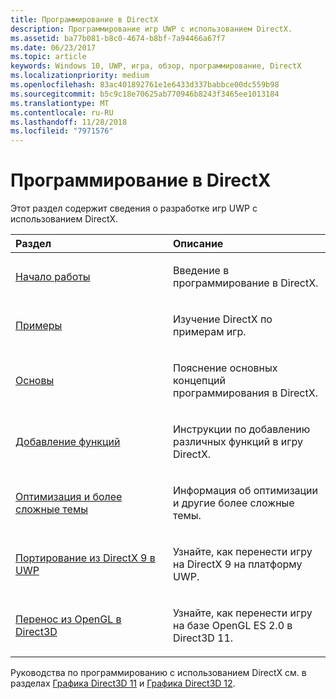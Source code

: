 ```yaml
---
title: Программирование в DirectX
description: Программирование игр UWP с использованием DirectX.
ms.assetid: ba77b081-b8c0-4674-b8bf-7a94466a67f7
ms.date: 06/23/2017
ms.topic: article
keywords: Windows 10, UWP, игра, обзор, программирование, DirectX
ms.localizationpriority: medium
ms.openlocfilehash: 83ac401892761e1e6433d337babbce00dc559b98
ms.sourcegitcommit: b5c9c18e70625ab770946b8243f3465ee1013184
ms.translationtype: MT
ms.contentlocale: ru-RU
ms.lasthandoff: 11/28/2018
ms.locfileid: "7971576"
---
```

# <a name="directx-programming"></a>Программирование в DirectX

Этот раздел содержит сведения о разработке игр UWP с использованием DirectX.

<table>
<colgroup>
<col width="50%" />
<col width="50%" />
</colgroup>
<thead>
<tr class="header">
<th align="left">Раздел</th>
<th align="left">Описание</th>
</tr>
</thead>
<tbody>
<tr class="odd">
<td align="left"><p><a href="directx-getting-started.md">Начало работы</a></p></td>
<td align="left"><p>Введение в программирование в DirectX.</p></td>
</tr>
<tr class="even">
<td align="left"><p><a href="directx-samples.md">Примеры</a></p></td>
<td align="left"><p>Изучение DirectX по примерам игр.</p></td>
</tr>
<tr class="odd">
<td align="left"><p><a href="directx-fundamentals.md">Основы</a></p></td>
<td align="left"><p>Пояснение основных концепций программирования в DirectX.</p></td>
</tr>
<tr class="even">
<td align="left"><p><a href="directx-add-features.md">Добавление функций</a></p></td>
<td align="left"><p>Инструкции по добавлению различных функций в игру DirectX.</p></td>
</tr>
<tr class="odd">
<td align="left"><p><a href="directx-optimization-and-advanced-topics.md">Оптимизация и более сложные темы</a></p></td>
<td align="left"><p>Информация об оптимизации и другие более сложные темы.</p></td>
</tr>
<tr class="even">
<td align="left"><p><a href="porting-your-directx-9-game-to-windows-store.md">Портирование из DirectX 9 в UWP</a></p></td>
<td align="left"><p>Узнайте, как перенести игру на DirectX 9 на платформу UWP.</p></td>
</tr>
<tr class="odd">
<td align="left"><p><a href="port-from-opengl-es-2-0-to-directx-11-1.md">Перенос из OpenGL в Direct3D</a></p></td>
<td align="left"><p>Узнайте, как перенести игру на базе OpenGL ES 2.0 в Direct3D 11.</p></td>
</tr>
</tbody>
</table>


Руководства по программированию с использованием DirectX см. в разделах [Графика Direct3D 11](https://msdn.microsoft.com/library/windows/desktop/ff476080.aspx) и [Графика Direct3D 12](https://msdn.microsoft.com/library/windows/desktop/dn903821.aspx).
 






